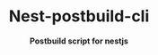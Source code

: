 <h1 align="center">Nest-postbuild-cli</h1>
<p align="center">
  <b>Postbuild script for nestjs</b>
</p>
<br>
